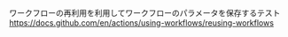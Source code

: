 ワークフローの再利用を利用してワークフローのパラメータを保存するテスト
https://docs.github.com/en/actions/using-workflows/reusing-workflows
